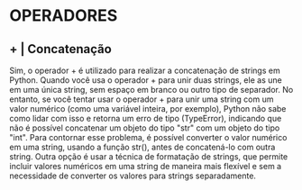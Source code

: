 # OPERADORES

## + | Concatenação

Sim, o operador + é utilizado para realizar a concatenação de strings em Python. Quando você usa o operador + para unir duas strings, ele as une em uma única string, sem espaço em branco ou outro tipo de separador.
No entanto, se você tentar usar o operador + para unir uma string com um valor numérico (como uma variável inteira, por exemplo), Python não sabe como lidar com isso e retorna um erro de tipo (TypeError), indicando que não é possível concatenar um objeto do tipo "str" com um objeto do tipo "int".
Para contornar esse problema, é possível converter o valor numérico em uma string, usando a função str(), antes de concatená-lo com outra string.
Outra opção é usar a técnica de formatação de strings, que permite incluir valores numéricos em uma string de maneira mais flexível e sem a necessidade de converter os valores para strings separadamente.